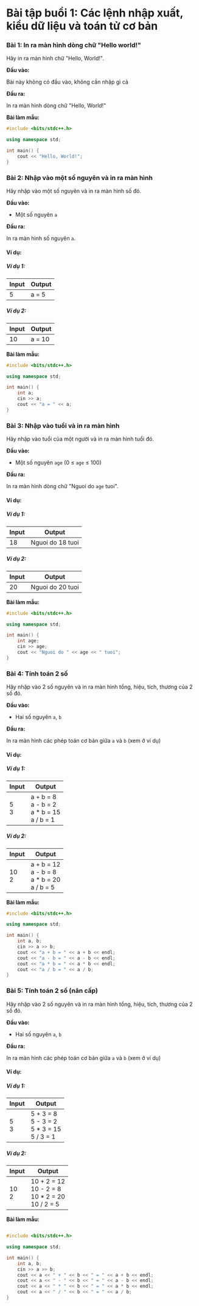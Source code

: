 # Bài tập buổi 1: Các lệnh nhập xuất, kiểu dữ liệu và toán tử cơ bản

### Bài 1: In ra màn hình dòng chữ "Hello world!"

Hãy in ra màn hình chữ "Hello, World!".

**Đầu vào:**

Bài này không có đầu vào, không cần nhập gì cả

**Đầu ra:**

In ra màn hình dòng chữ "Hello, World!"

**Bài làm mẫu:**

```cpp
#include <bits/stdc++.h>

using namespace std;

int main() {
    cout << "Hello, World!";
}
```

### Bài 2: Nhập vào một số nguyên và in ra màn hình

Hãy nhập vào một số nguyên và in ra màn hình số đó.

**Đầu vào:**

- Một số nguyên `a`

**Đầu ra:**

In ra màn hình số nguyên `a`.

#### Ví dụ:

##### Ví dụ 1:

| Input | Output |
|-------|--------|
| 5     | a = 5  |

##### Ví dụ 2:

| Input | Output |
|-------|--------|
| 10    | a = 10 |

**Bài làm mẫu:**

```cpp
#include <bits/stdc++.h>

using namespace std;

int main() {
    int a;
    cin >> a;
    cout << "a = " << a;
}
```


### Bài 3: Nhập vào tuổi và in ra màn hình

Hãy nhập vào tuổi của một người và in ra màn hình tuổi đó.

**Đầu vào:**

- Một số nguyên `age` (0 ≤ `age` ≤ 100)

**Đầu ra:**

In ra màn hình dòng chữ "Nguoi do `age` tuoi".

#### Ví dụ:

##### Ví dụ 1:

| Input | Output            |
|-------|-------------------|
| 18    | Nguoi do 18 tuoi  |

##### Ví dụ 2:

| Input | Output            |
|-------|-------------------|
| 20    | Nguoi do 20 tuoi  |

**Bài làm mẫu:**

```cpp
#include <bits/stdc++.h>

using namespace std;

int main() {
    int age;
    cin >> age;
    cout << "Nguoi do " << age << " tuoi";
}
```


### Bài 4: Tính toán 2 số

Hãy nhập vào 2 số nguyên và in ra màn hình tổng, hiệu, tích, thương của 2 số đó.

**Đầu vào:**

- Hai số nguyên `a`, `b`

**Đầu ra:**

In ra màn hình các phép toán cơ bản giữa `a` và `b` (xem ở ví dụ)

#### Ví dụ:

##### Ví dụ 1:

| Input | Output                  |
|-------|-------------------------|
| 5<br>3| a + b = 8<br>a - b = 2<br>a * b = 15<br>a / b = 1 |

##### Ví dụ 2:

| Input | Output                  |
|-------|-------------------------|
| 10<br>2| a + b = 12<br>a - b = 8<br>a * b = 20<br>a / b = 5 |

**Bài làm mẫu:**

```cpp
#include <bits/stdc++.h>

using namespace std;

int main() {
    int a, b;
    cin >> a >> b;
    cout << "a + b = " << a + b << endl;
    cout << "a - b = " << a - b << endl;
    cout << "a * b = " << a * b << endl;
    cout << "a / b = " << a / b;
}
```

### Bài 5: Tính toán 2 số (nân cấp)

Hãy nhập vào 2 số nguyên và in ra màn hình tổng, hiệu, tích, thương của 2 số đó.

**Đầu vào:**

- Hai số nguyên `a`, `b`

**Đầu ra:**

In ra màn hình các phép toán cơ bản giữa `a` và `b` (xem ở ví dụ)

#### Ví dụ:

##### Ví dụ 1:

| Input | Output                  |
|-------|-------------------------|
| 5<br>3| 5 + 3 = 8<br>5 - 3 = 2<br>5 * 3 = 15<br>5 / 3 = 1 |

##### Ví dụ 2:

| Input | Output                  |
|-------|-------------------------|
| 10<br>2| 10 + 2 = 12<br>10 - 2 = 8<br>10 * 2 = 20<br>10 / 2 = 5 |

**Bài làm mẫu:**

```cpp

#include <bits/stdc++.h>

using namespace std;

int main() {
    int a, b;
    cin >> a >> b;
    cout << a << " + " << b << " = " << a + b << endl;
    cout << a << " - " << b << " = " << a - b << endl;
    cout << a << " * " << b << " = " << a * b << endl;
    cout << a << " / " << b << " = " << a / b;
}
```